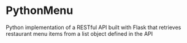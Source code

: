# PythonMenu
Python implementation of a RESTful API built with Flask that retrieves restaurant menu items from a list object defined in the API

   
